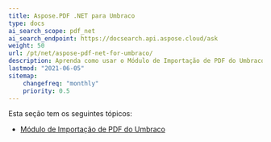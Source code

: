 ```yaml
---
title: Aspose.PDF .NET para Umbraco
type: docs
ai_search_scope: pdf_net
ai_search_endpoint: https://docsearch.api.aspose.cloud/ask
weight: 50
url: /pt/net/aspose-pdf-net-for-umbraco/
description: Aprenda como usar o Módulo de Importação de PDF do Umbraco
lastmod: "2021-06-05"
sitemap:
    changefreq: "monthly"
    priority: 0.5
---
```

Esta seção tem os seguintes tópicos:

- [Módulo de Importação de PDF do Umbraco](/pdf/net/umbraco-pdf-import-module/)
